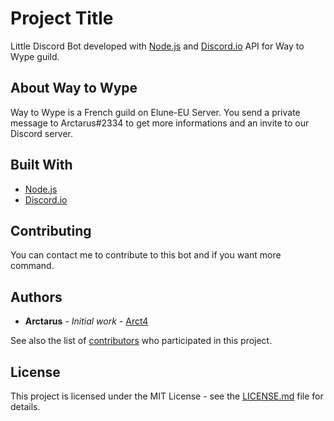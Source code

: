 # Project Title

Little Discord Bot developed with [Node.js](https://nodejs.org/en/) and [Discord.io](https://github.com/izy521/discord.io) API for Way to Wype guild.

## About Way to Wype

Way to Wype is a French guild on Elune-EU Server.
You send a private message to Arctarus#2334 to get more informations and an invite to our Discord server.

## Built With

* [Node.js](https://nodejs.org/en/)
* [Discord.io](https://github.com/izy521/discord.io)

## Contributing

You can contact me to contribute to this bot and if you want more command.

## Authors

* **Arctarus** - *Initial work* - [Arct4](https://github.com/Arct4)

See also the list of [contributors](https://github.com/your/project/contributors) who participated in this project.

## License

This project is licensed under the MIT License - see the [LICENSE.md](LICENSE.md) file for details.
